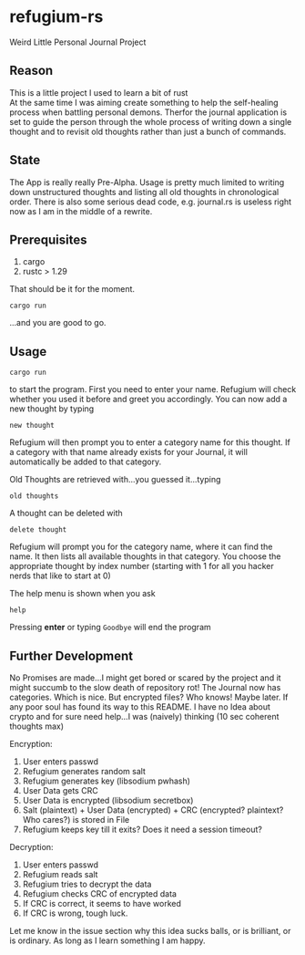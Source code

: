 # refugium-rs
Weird Little Personal Journal Project

## Reason
This is a little project I used to learn a bit of rust <br>
At the same time I was aiming create something to help the self-healing process when battling personal demons.
Therfor the journal application is set to guide the person through the whole process of writing down a single thought and to revisit old thoughts
rather than just a bunch of commands.

## State
The App is really really Pre-Alpha. Usage is pretty much limited to writing down unstructured thoughts and listing all old thoughts in chronological order.
There is also some serious dead code, e.g. journal.rs is useless right now as I am in the middle of a rewrite.

## Prerequisites
1. cargo
2. rustc > 1.29

That should be it for the moment.
```
cargo run
```
...and you are good to go.

## Usage
```
cargo run
```
to start the program. First you need to enter your name. Refugium will check whether you used it before and greet you accordingly.
You can now add a new thought by typing
```
new thought
```
Refugium will then prompt you to enter a category name for this thought. If a category with that name already exists for your Journal, it will automatically be added to that category. <br>

Old Thoughts are retrieved with...you guessed it...typing
```
old thoughts
```

A thought can be deleted with
```
delete thought
```
Refugium will prompt you for the category name, where it can find the name. It then lists all available thoughts in that category. You choose the appropriate thought by index number (starting with 1 for all you hacker nerds that like to start at 0)

The help menu is shown when you ask 
```
help
```

Pressing **enter** or typing `Goodbye` will end the program

## Further Development
No Promises are made...I might get bored or scared by the project and it might succumb to the slow death of repository rot!
The Journal now has categories. Which is nice. But encrypted files? Who knows! Maybe later. If any poor soul has found its way to this README. I have no Idea about crypto and for sure need help...I was (naively) thinking (10 sec coherent thoughts max)

Encryption:

1. User enters passwd
2. Refugium generates random salt
3. Refugium generates key (libsodium pwhash)
4. User Data gets CRC
5. User Data is encrypted (libsodium secretbox)
6. Salt (plaintext) + User Data (encrypted) + CRC (encrypted? plaintext? Who cares?) is stored in File
7. Refugium keeps key till it exits? Does it need a session timeout? 

Decryption:

1. User enters passwd
2. Refugium reads salt
3. Refugium tries to decrypt the data
4. Refugium checks CRC of encrypted data
5. If CRC is correct, it seems to have worked
6. If CRC is wrong, tough luck.

Let me know in the issue section why this idea sucks balls, or is brilliant, or is ordinary. As long as I learn something I am happy.
